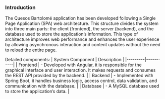 ### Introduction

The Quesos Bartolomé application has been developed following a Single Page Application (SPA) web architecture. This structure divides the system into three main parts: the client (frontend), the server (backend), and the database used to store the application’s information. This type of architecture improves web performance and enhances the user experience by allowing asynchronous interaction and content updates without the need to reload the entire page.

Detailed components:
| System Component | Description |
|---------|-----------|
| Frontend | - Developed with Angular, it is responsible for the graphical interface and user interaction. It makes requests and consumes the REST API provided by the backend. |
| Backend | - Implemented with Spring Boot, it handles business logic, access control, data validation, and communication with the database. |
| Database | - A MySQL database used to store the application’s data. |
